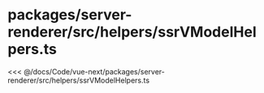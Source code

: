# packages/server-renderer/src/helpers/ssrVModelHelpers.ts

<<< @/docs/Code/vue-next/packages/server-renderer/src/helpers/ssrVModelHelpers.ts
